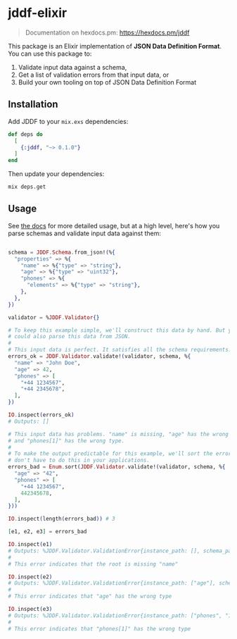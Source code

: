 # jddf-elixir

> Documentation on hexdocs.pm: https://hexdocs.pm/jddf

This package is an Elixir implementation of **JSON Data Definition Format**. You
can use this package to:

1. Validate input data against a schema,
2. Get a list of validation errors from that input data, or
3. Build your own tooling on top of JSON Data Definition Format

## Installation

Add JDDF to your `mix.exs` dependencies:

```elixir
def deps do
  [
    {:jddf, "~> 0.1.0"}
  ]
end
```

Then update your dependencies:

```bash
mix deps.get
```

## Usage

See [the docs](https://hexdocs.pm/jddf) for more detailed usage, but at a high
level, here's how you parse schemas and validate input data against them:

```elixir

schema = JDDF.Schema.from_json!(%{
  "properties" => %{
    "name" => %{"type" => "string"},
    "age" => %{"type" => "uint32"},
    "phones" => %{
      "elements" => %{"type" => "string"},
    },
  },
})

validator = %JDDF.Validator{}

# To keep this example simple, we'll construct this data by hand. But you
# could also parse this data from JSON.
#
# This input data is perfect. It satisfies all the schema requirements.
errors_ok = JDDF.Validator.validate!(validator, schema, %{
  "name" => "John Doe",
  "age" => 42,
  "phones" => [
    "+44 1234567",
    "+44 2345678",
  ],
})

IO.inspect(errors_ok)
# Outputs: []

# This input data has problems. "name" is missing, "age" has the wrong type,
# and "phones[1]" has the wrong type.
#
# To make the output predictable for this example, we'll sort the errors. You
# don't have to do this in your applications.
errors_bad = Enum.sort(JDDF.Validator.validate!(validator, schema, %{
  "age" => "42",
  "phones" => [
    "+44 1234567",
    442345678,
  ],
}))

IO.inspect(length(errors_bad)) # 3

[e1, e2, e3] = errors_bad

IO.inspect(e1)
# Outputs: %JDDF.Validator.ValidationError{instance_path: [], schema_path: ["properties", "name"]}
#
# This error indicates that the root is missing "name"

IO.inspect(e2)
# Outputs: %JDDF.Validator.ValidationError{instance_path: ["age"], schema_path: ["properties", "age", "type"]}
#
# This error indicates that "age" has the wrong type

IO.inspect(e3)
# Outputs: %JDDF.Validator.ValidationError{instance_path: ["phones", "1"], schema_path: ["properties", "phones", "elements", "type"]}
#
# This error indicates that "phones[1]" has the wrong type
```

